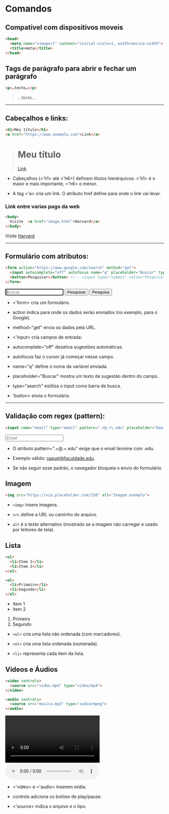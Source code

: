 # Comandos

## Compativel com dispositivos moveis
```html
<head>
  <meta name="viewport" content="inicial-scale=1, width=device-width">
  <title>meta</title>
</head>
```

## Tags de parágrafo para abrir e fechar um parágrafo 
```html
<p>…texto…</p>  
```
> <p>…texto…</p> 

--- 
## Cabeçalhos e links:

```html
<h1>Meu título</h1>
<a href="https://www.exemplo.com">Link</a>
```

> <h1>Meu título</h1>
> <a href="https://www.exemplo.com">Link</a>

- Cabeçalhos (<'h1> até <'h6>) definem títulos hierárquicos: <'h1> é o maior e mais importante, <'h6> o menor.

- A tag <'a> cria um link. O atributo href define para onde o link vai levar.

### Link entre varias pags da web
```html
<body>
  Visite  <a href="image.html">Harvard</a>
</body>
```
<body>
  Visite  <a href="image.html">Harvard</a>
</body>

--- 
## Formulário com atributos:
```html
<form action="https://www.google.com/search" method="get">
  <input autocomplete="off" autofocus name="q" placeholder="Buscar" type="search">
  <button>Pesquisar</button> <!-- <input type="submit" value="Pesquisa"> -->
</form>
```
<form action="https://www.google.com/search" method="get">
  <input autocomplete="off" autofocus name="q" placeholder="Buscar" type="search">
  <button>Pesquisar</button>
  <input type="submit" value="Pesquisa">
</form>


- <'form> cria um formulário.

- action indica para onde os dados serão enviados (no exemplo, para o Google).

- method="get" envia os dados pela URL.

- <'input> cria campos de entrada:

- autocomplete="off" desativa sugestões automáticas.

- autofocus faz o cursor já começar nesse campo.

- name="q" define o nome da variável enviada.

- placeholder="Buscar" mostra um texto de sugestão dentro do campo.

- type="search" estiliza o input como barra de busca.

- 'button> envia o formulário.

--- 
## Validação com regex (pattern):
```html
<input name="email" type="email" pattern=".+@.+\.edu" placeholder="Email">
```
<input name="email" type="email" pattern=".+@.+\.edu" placeholder="Email">

- O atributo pattern=".+@.+\.edu" exige que o email termine com .edu.

- Exemplo válido: raquel@faculdade.edu.

- Se não seguir esse padrão, o navegador bloqueia o envio do formulário.

## Imagem
```html
<img src="https://via.placeholder.com/150" alt="Imagem exemplo">
```

- `<img>` insere imagens.

- `src` define a URL ou caminho do arquivo.

- `alt` é o texto alternativo (mostrado se a imagem não carregar e usado por leitores de tela).

## Lista
```html
<ul>
  <li>Item 1</li>
  <li>Item 2</li>
</ul>

<ol>
  <li>Primeiro</li>
  <li>Segundo</li>
</ol>
```
<ul>
  <li>Item 1</li>
  <li>Item 2</li>
</ul>

<ol>
  <li>Primeiro</li>
  <li>Segundo</li>
</ol>

- ``<ul>`` cria uma lista não ordenada (com marcadores).

- ``<ol>`` cria uma lista ordenada (numerada).

- ``<li>`` representa cada item da lista.

## Vídeos e Áudios
```html
<video controls>
  <source src="video.mp4" type="video/mp4">
</video>

<audio controls>
  <source src="musica.mp3" type="audio/mpeg">
</audio>
```
<video controls>
  <source src="video.mp4" type="video/mp4">
</video>

<audio controls>
  <source src="musica.mp3" type="audio/mpeg">
</audio>

- <'video> e <'audio> inserem mídia.

- controls adiciona os botões de play/pause.

- <'source> indica o arquivo e o tipo.

